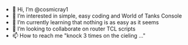 - 👋 Hi, I’m @cosmicray1
- 👀 I’m interested in simple, easy coding and World of Tanks Console
- 🌱 I’m currently learning that nothing is as easy as it seems
- 💞️ I’m looking to collaborate on router TCL scripts
- 📫 How to reach me "knock 3 times on the cieling ..."

<!---
cosmicray1/cosmicray1 is a ✨ special ✨ repository because its `README.md` (this file) appears on your GitHub profile.
You can click the Preview link to take a look at your changes.
--->
